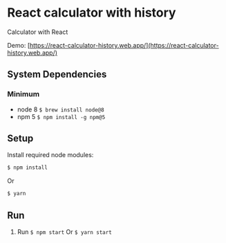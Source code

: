 # React calculator with history

Calculator with React

Demo: [https://react-calculator-history.web.app/](https://react-calculator-history.web.app/)

## System Dependencies

### Minimum

* node 8 `$ brew install node@8`
* npm 5 `$ npm install -g npm@5`

## Setup
Install required node modules:

```sh
$ npm install
```

Or

```sh
$ yarn
```

## Run

1. Run `$ npm start` Or `$ yarn start`